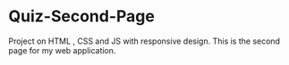 # Quiz-Second-Page
Project on HTML , CSS and JS with responsive design. This is the second page for my web application.
